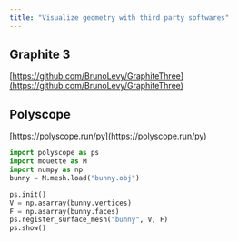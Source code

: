 ```yaml
---
title: "Visualize geometry with third party softwares"
---
```


## Graphite 3

<!-- <figure markdown>
  ![](https://github.com/BrunoLevy/GraphiteThree/wiki/graphite_banner.gif){ width="800" }
</figure> -->


[https://github.com/BrunoLevy/GraphiteThree](https://github.com/BrunoLevy/GraphiteThree)



## Polyscope

<!-- <figure markdown>
  ![](https://polyscope.run/py//media/teaser.svg){ width="800" }
</figure> -->

[https://polyscope.run/py](https://polyscope.run/py)


```python
import polyscope as ps
import mouette as M
import numpy as np
bunny = M.mesh.load("bunny.obj")

ps.init()
V = np.asarray(bunny.vertices)
F = np.asarray(bunny.faces)
ps.register_surface_mesh("bunny", V, F)
ps.show()
```